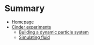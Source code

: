 # Summary

* [Homepage](./homepage.md)
* [Cinder experiments](./cinder-experiments.md)
  * [Building a dynamic particle system](./cinder-experiments/building_a_dynamic_particle_system/main.md)
  * [Simulating fluid](./cinder-experiments/simulating_fluid/main.md)
